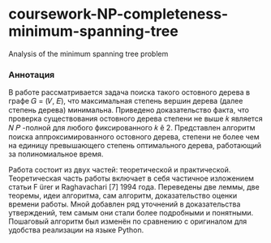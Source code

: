 # coursework-NP-completeness-minimum-spanning-tree
Analysis of the minimum spanning tree problem

### Аннотация

В работе рассматривается задача поиска такого остовного дерева в графе 𝐺 = (𝑉, 𝐸), что максимальная степень вершин дерева (далее степень дерева) минимальна. Приведено доказательство факта, что проверка существования остовного дерева степени не выше 𝑘 является 𝑁 𝑃 -полной для любого фиксированного 𝑘 ě 2. Представлен алгоритм поиска аппроксимированного остовного дерева, степени не более чем на единицу превышающего степень оптимального дерева, работающий за полиномиальное время.

Работа состоит из двух частей: теоретической и практической. Теоретическая часть работы включает в себя частичное изложением статьи F ̈urer и Raghavachari [7] 1994 года. Переведены две леммы, две теоремы, идеи алгоритма, сам алгоритм, доказательство оценки времени работы. Мной добавлен ряд уточнений в доказательства утверждений, тем самым они стали более подробными и понятными. Пошаговый алгоритм был изменён по сравнению с оригиналом для удобства реализации на языке Python.
